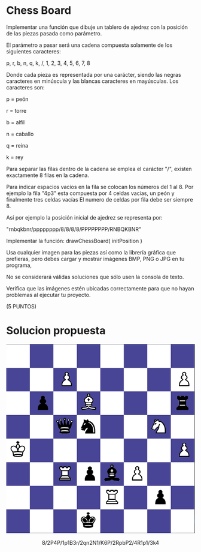 # Chess Board

Implementar una función que dibuje un tablero de ajedrez con la posición de las piezas pasada como parámetro.

El parámetro a pasar será una cadena compuesta solamente de los siguientes caracteres: 

p, r, b, n, q, k, /, 1, 2, 3, 4, 5, 6, 7, 8

Donde cada pieza es representada por una carácter, siendo las negras caracteres en minúscula y las blancas caracteres en mayúsculas. Los caracteres son:

p = peón

r = torre

b = alfil

n = caballo

q = reina

k = rey


Para separar las filas dentro de la cadena se emplea el carácter "/", existen exactamente 8 filas en la cadena.

Para indicar espacios vacíos en la fila se colocan los números del 1 al 8. Por ejemplo la fila "4p3" esta compuesta por 4 celdas vacías, un peón y finalmente tres celdas vacías El numero de celdas por fila debe ser siempre 8. 

Así por ejemplo la posición inicial de ajedrez se representa por:

"rnbqkbnr/pppppppp/8/8/8/8/PPPPPPPP/RNBQKBNR"

Implementar la función: drawChessBoard( initPosition )

Usa cualquier imagen para las piezas así como la librería gráfica que prefieras, pero debes cargar y mostrar imágenes BMP, PNG o JPG en tu programa,

No se considerará válidas soluciones que sólo usen la consola de texto.

Verifica que las imágenes estén ubicadas correctamente para que no hayan problemas al ejecutar tu proyecto.

(5 PUNTOS)

# Solucion propuesta

![example](/chess_example.PNG)
<p align="center"> 8/2P4P/1p1B3r/2qn2N1/K6P/2RpbP2/4R1p1/3k4 </p>
